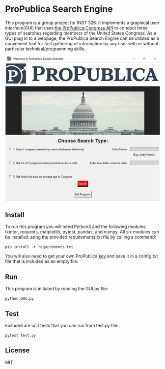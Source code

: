 # ProPublica Search Engine #

This program is a group project for INST 326. It implements a graphical user interface(GUI) that uses [the ProPublica Congress API](https://www.propublica.org/datastore/api/propublica-congress-api) to conduct three types of searches regarding members of the United States Congress.
As a GUI plug in to a webpage, the ProPublica Search Engine can be utilized as a convenient tool for fast gathering of information by any user with or without particular technical/programming skills.  

  ![GUI image](https://github.com/aloftus3/326project.github.io/blob/Marzenah_developer/GUI_run_image.png)

## Install ##
To run this program you will need Python3 and the following modules: tkinter, requests, matplotlib, pytest, pandas, and numpy. All six modules can be installed using the provided requirements.txt file by calling a command:

`pip install -r requirements.txt`

You will also need to get your own ProPublica [key](https://www.propublica.org/datastore/api/propublica-congress-api) and save it in a config.txt file that is included as an empty file.

## Run ##
This program is initiated by running the GUI.py file:

`python GUI.py`

## Test ##
Included are unit tests that you can run from test.py file:

`pytest test.py`

## License ##
MIT

